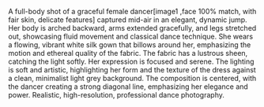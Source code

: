 A full-body shot of a graceful female dancer[image1 ,face 100% match, with fair skin, delicate features] captured mid-air in an elegant, 
dynamic jump. Her body is arched backward, arms extended gracefully, and legs stretched out, showcasing fluid movement and classical dance technique. She wears a flowing, vibrant white silk gown that billows around her, emphasizing the motion and ethereal quality of the fabric. The fabric has a lustrous sheen, catching the light softly. Her expression is focused and serene. The lighting is soft and artistic, highlighting her form and the texture of the dress against a clean, minimalist light grey background. The composition is centered, with the dancer creating a strong diagonal line, 
emphasizing her elegance and power. Realistic, high-resolution, professional dance photography.
